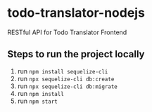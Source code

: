 # todo-translator-nodejs
 RESTful API for Todo Translator Frontend
 
## Steps to run the project locally

1. run `npm install sequelize-cli`
2. run `npx sequelize-cli db:create`
3. run `npx sequelize-cli db:migrate`
4. run `npm install`
5. run `npm start`
